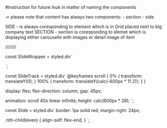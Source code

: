 #Instruction for future Inuk in matter of naming the components

-> please note that content has always two components:
    - section 
    - side 

SIDE - is always coresponding to element which is in Grid placed next to big company text 
SECTION - section is coresponding to elemet which is displaying etiher carouselle with images or detail image of item 



///////



const SlideWrapper = styled.div`

`;

const SlideTrack = styled.div`
@keyframes scroll {
0% {
transform: translateY(0);
}
100% {
transform: translateY(calc(-600px * 11.2));
}
}

display: flex;
flex-direction: column;
gap: 45px;

animation: scroll 40s linear infinite;
height: calc(600px * 26);
`;

const Slide = styled.div`
border: 1px solid red;
margin-right: 24px;

:nth-child(even) {
align-self: flex-end;
}
`;